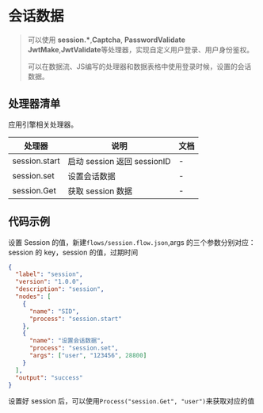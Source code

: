 # 会话数据

<blockquote>
  <p>
    可以使用 <strong>session.*</strong>,<strong>Captcha</strong>,
    <strong>PasswordValidate</strong>
    <strong>JwtMake</strong>,<strong>JwtValidate</strong>等处理器，实现自定义用户登录、用户身份鉴权。
  </p>
  <p>可以在数据流、JS编写的处理器和数据表格中使用登录时候，设置的会话数据。</p>
</blockquote>

## 处理器清单

应用引擎相关处理器。

| 处理器        | 说明                        | 文档 |
| ------------- | --------------------------- | ---- |
| session.start | 启动 session 返回 sessionID | -    |
| session.set   | 设置会话数据                | -    |
| session.Get   | 获取 session 数据           | -    |

## 代码示例

设置 Session 的值，新建`flows/session.flow.json`,args 的三个参数分别对应：session 的 key，session 的值，过期时间

```json
{
  "label": "session",
  "version": "1.0.0",
  "description": "session",
  "nodes": [
    {
      "name": "SID",
      "process": "session.start"
    },
    {
      "name": "设置会话数据",
      "process": "session.set",
      "args": ["user", "123456", 28800]
    }
  ],
  "output": "success"
}
```

设置好 session 后，可以使用`Process("session.Get", "user")`来获取对应的值

<Div style={{ display: "flex", justifyContent: "space-between" }}>
  <Link type="prev" title="文件操作" link="手册/处理器/文件操作"></Link>
  <Link type="next" title="加密解密" link="手册/处理器/加密解密"></Link>
</Div>
